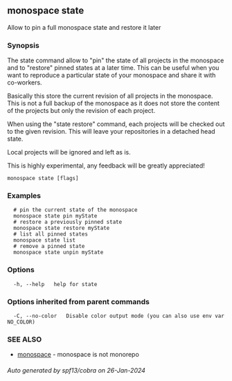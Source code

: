 ## monospace state

Allow to pin a full monospace state and restore it later

### Synopsis

The state command allow to "pin" the state of all projects in the monospace and
to "restore" pinned states at a later time. This can be useful when you want to 
reproduce a particular state of your monospace and share it with co-workers.

Basically this store the current revision of all projects in the monospace.
This is not a full backup of the monospace as it does not store the content of 
the projects but only the revision of each project.

When using the "state restore" command, each projects will be checked out to the
given revision. This will leave your repositories in a detached head state.

Local projects will be ignored and left as is.

This is highly experimental, any feedback will be greatly appreciated!

```
monospace state [flags]
```

### Examples

```
  # pin the current state of the monospace
  monospace state pin myState
  # restore a previously pinned state
  monospace state restore myState
  # list all pinned states
  monospace state list
  # remove a pinned state
  monospace state unpin myState
```

### Options

```
  -h, --help   help for state
```

### Options inherited from parent commands

```
  -C, --no-color   Disable color output mode (you can also use env var NO_COLOR)
```

### SEE ALSO

* [monospace](monospace.md)	 - monospace is not monorepo

###### Auto generated by spf13/cobra on 26-Jan-2024
